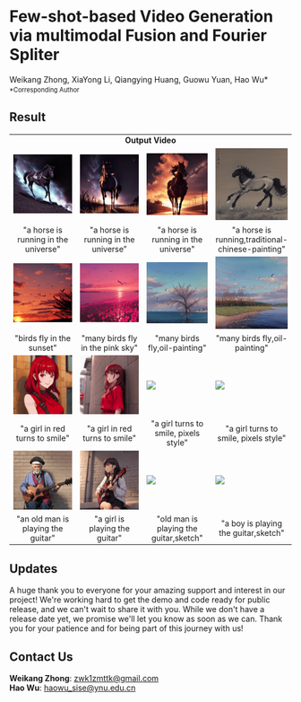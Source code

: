 # Few-shot-based Video Generation via multimodal Fusion and Fourier Spliter

Weikang Zhong,
XiaYong Li,
Qiangying Huang,
Guowu Yuan,
Hao Wu*

<p style="font-size: 0.8em; margin-top: -1em">*Corresponding Author</p>

## Result

<table class="center">
<tr>
  <td style="text-align:center;" colspan="4"><b>Output Video</b></td>
</tr>
<tr>
  <td><img src="16-a-horse-is-running-in-the-universe,cyc.gif"></td>
  <td><img src="44-a-horse-is-running-in-the-universe.gif,cyc.gif"></td> 
  <td><img src="7-a-horse-is-running-in-the-universe,cyc.gif"></td>
  <td><img src="6-a-horse-is-running,traditional-chinese-painting,cyc.gif"></td>  
</tr>
<tr>
  <td width=25% style="text-align:center;">"a horse is running in the universe"</td>
  <td width=25% style="text-align:center;">"a horse is running in the universe”</td>
  <td width=25% style="text-align:center;">"a horse is running in the universe"</td>
  <td width=25% style="text-align:center;">"a horse is running,traditional-chinese-painting"</td>
</tr>

<tr>
  <td><img src="20-birds-fly-in-the-sunset,cyc.gif"></td>
  <td><img src="48-many-birds-fly-in-the-pink-sky,cyc.gif"></td>
  <td><img src="8-many-birds-fly-,oil-painting,bichu,Impressionism,cyc.gif"></td>              
  <td><img src="10-many-birds-fly-,oil-painting,bichu,Impressionism,cyc.gif"></td>
</tr>
<tr>
  <td width=25% style="text-align:center;">"birds fly in the sunset"</td>
  <td width=25% style="text-align:center;">"many birds fly in the pink sky"</td>
  <td width=25% style="text-align:center;">"many birds fly,oil-painting"</td>
  <td width=25% style="text-align:center;">"many birds fly,oil-painting"</td>
</tr>

<tr>
  <td><img src="0-a-girl-in-red-turns-to-smile,cyc.gif"></td>
  <td><img src="33-a-girl-in-red-turns-to-smile,cyc.gif"></td>
  <td><img src="pixel1,cyc.gif"></td>              
  <td><img src="pixel2,cyc.gif"></td>
</tr>
<tr>
  <td width=25% style="text-align:center;">"a girl in red turns to smile"</td>
  <td width=25% style="text-align:center;">"a girl in red turns to smile"</td>
  <td width=25% style="text-align:center;">"a girl turns to smile, pixels style"</td>
  <td width=25% style="text-align:center;">"a girl turns to smile, pixels style"</td>
</tr>

<tr>
  <td><img src="8-an-old-man-is-playing-the-guitar,cyc.gif"></td>
  <td><img src="31-The-girl-is-playing-the-guitar,cyc.gif"></td>
  <td><img src="23-The-old-man-is-playing-the-guitar,monochrome,sketch,traditional-media,cyc.gif"></td>              
  <td><img src="2-The-boy-is-playing-the-guitar,monochrome,sketch,traditional-media.gif,cyc.gif"></td>
</tr>
<tr>
  <td width=25% style="text-align:center;">"an old man is playing the guitar"</td>
  <td width=25% style="text-align:center;">"a girl is playing the guitar"</td>
  <td width=25% style="text-align:center;">"old man is playing the guitar,sketch"</td>
  <td width=25% style="text-align:center;">"a boy is playing the guitar,sketch"</td>
</tr>
</table>

## Updates
A huge thank you to everyone for your amazing support and interest in our project! We're working hard to get the demo and code ready for public release, and we can't wait to share it with you. While we don't have a release date yet, we promise we'll let you know as soon as we can. 
Thank you for your patience and for being part of this journey with us!  

## Contact Us
**Weikang Zhong**: [zwk1zmttk@gmail.com](mailto:zwk1zmttk@gmail.com)  
**Hao Wu**: [haowu_sise@ynu.edu.cn](mailto:haowu_sise@ynu.edu.cn)
